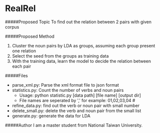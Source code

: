 RealRel
=======

#####Proposed Topic
To find out the relation between 2 pairs with given corpus

#####Proposed Method
1. Cluster the noun pairs by LDA as groups, assuming each group present one relation
2. Select the seed from the groups as training data
3. With the training data, learn the model to decide the relation between each pair

#####Files
* parse_xml.py: Parse the xml format file to json format
* statistics.py: Count the number of verbs and noun pairs
  - Usage: python statistic.py [data path] [file name] [output dir]
  - File names are seperated by ',' for example: 01,02,03,04                                    #
* refine_data.py: find out the verb or noun pair with small number
* delete_small.py: delete the verb and noun pair from the small list
* generate.py: generate the data for LDA

#####Author
I am a master student from National Taiwan University.

